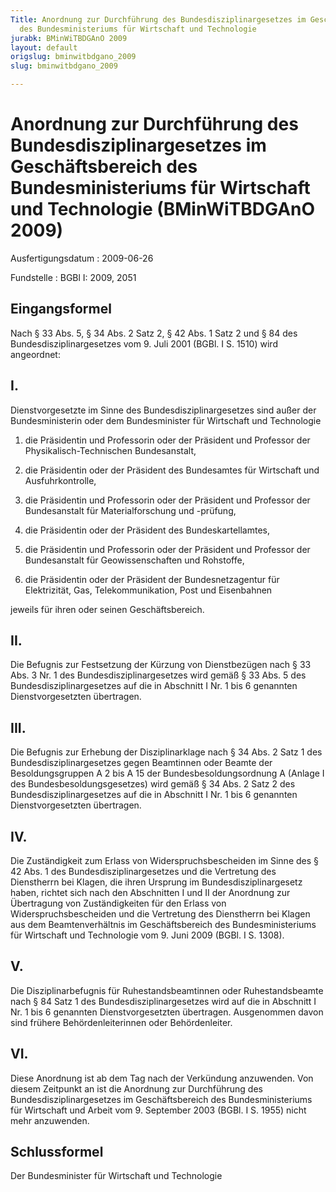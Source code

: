 ```yaml
---
Title: Anordnung zur Durchführung des Bundesdisziplinargesetzes im Geschäftsbereich
  des Bundesministeriums für Wirtschaft und Technologie
jurabk: BMinWiTBDGAnO 2009
layout: default
origslug: bminwitbdgano_2009
slug: bminwitbdgano_2009

---
```


# Anordnung zur Durchführung des Bundesdisziplinargesetzes im Geschäftsbereich des Bundesministeriums für Wirtschaft und Technologie (BMinWiTBDGAnO 2009)

Ausfertigungsdatum
:   2009-06-26

Fundstelle
:   BGBl I: 2009, 2051


## Eingangsformel

Nach § 33 Abs. 5, § 34 Abs. 2 Satz 2, § 42 Abs. 1 Satz 2 und § 84 des
Bundesdisziplinargesetzes vom 9. Juli 2001 (BGBl. I S. 1510) wird
angeordnet:


## I.

Dienstvorgesetzte im Sinne des Bundesdisziplinargesetzes sind außer
der Bundesministerin oder dem Bundesminister für Wirtschaft und
Technologie

1.  die Präsidentin und Professorin oder der Präsident und Professor der
    Physikalisch-Technischen Bundesanstalt,


2.  die Präsidentin oder der Präsident des Bundesamtes für Wirtschaft und
    Ausfuhrkontrolle,


3.  die Präsidentin und Professorin oder der Präsident und Professor der
    Bundesanstalt für Materialforschung und -prüfung,


4.  die Präsidentin oder der Präsident des Bundeskartellamtes,


5.  die Präsidentin und Professorin oder der Präsident und Professor der
    Bundesanstalt für Geowissenschaften und Rohstoffe,


6.  die Präsidentin oder der Präsident der Bundesnetzagentur für
    Elektrizität, Gas, Telekommunikation, Post und Eisenbahnen



jeweils für ihren oder seinen Geschäftsbereich.


## II.

Die Befugnis zur Festsetzung der Kürzung von Dienstbezügen nach § 33
Abs. 3 Nr. 1 des Bundesdisziplinargesetzes wird gemäß § 33 Abs. 5 des
Bundesdisziplinargesetzes auf die in Abschnitt I Nr. 1 bis 6 genannten
Dienstvorgesetzten übertragen.


## III.

Die Befugnis zur Erhebung der Disziplinarklage nach § 34 Abs. 2 Satz 1
des Bundesdisziplinargesetzes gegen Beamtinnen oder Beamte der
Besoldungsgruppen A 2 bis A 15 der Bundesbesoldungsordnung A (Anlage I
des Bundesbesoldungsgesetzes) wird gemäß § 34 Abs. 2 Satz 2 des
Bundesdisziplinargesetzes auf die in Abschnitt I Nr. 1 bis 6 genannten
Dienstvorgesetzten übertragen.


## IV.

Die Zuständigkeit zum Erlass von Widerspruchsbescheiden im Sinne des §
42 Abs. 1 des Bundesdisziplinargesetzes und die Vertretung des
Dienstherrn bei Klagen, die ihren Ursprung im Bundesdisziplinargesetz
haben, richtet sich nach den Abschnitten I und II der Anordnung zur
Übertragung von Zuständigkeiten für den Erlass von
Widerspruchsbescheiden und die Vertretung des Dienstherrn bei Klagen
aus dem Beamtenverhältnis im Geschäftsbereich des Bundesministeriums
für Wirtschaft und Technologie vom 9. Juni 2009 (BGBl. I S. 1308).


## V.

Die Disziplinarbefugnis für Ruhestandsbeamtinnen oder Ruhestandsbeamte
nach § 84 Satz 1 des Bundesdisziplinargesetzes wird auf die in
Abschnitt I Nr. 1 bis 6 genannten Dienstvorgesetzten übertragen.
Ausgenommen davon sind frühere Behördenleiterinnen oder
Behördenleiter.


## VI.

Diese Anordnung ist ab dem Tag nach der Verkündung anzuwenden. Von
diesem Zeitpunkt an ist die Anordnung zur Durchführung des
Bundesdisziplinargesetzes im Geschäftsbereich des Bundesministeriums
für Wirtschaft und Arbeit vom 9. September 2003 (BGBl. I S. 1955)
nicht mehr anzuwenden.


## Schlussformel

Der Bundesminister für Wirtschaft und Technologie

